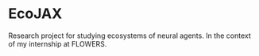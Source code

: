 # EcoJAX
Research project for studying ecosystems of neural agents. In the context of my internship at FLOWERS.
